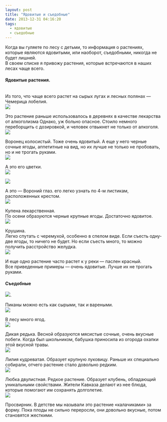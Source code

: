 ```yaml
---
layout: post
title: "Ядовитые и съедобные"
date: 2013-12-31 04:16:20
tags:
  - ядовитые
  - съедобные
---
```

Когда вы гуляете по лесу с детьми, то информация о растениях, которые
являются ядовитыми, или наоборот, съедобными, никогда не будет лишней.  
В своем списке я привожу растения, которые встречаются в наших лесах
чаще всего.  
**<h4>Ядовитые растения.</h4>**  
Из того, что чаще всего растет на сырых лугах и лесных полянах —
Чемерица лобелия.  
![](http://fishingguru.ru/uploads/images/00/00/01/2013/12/30/66b42a.jpg)

Это растение раньше использовалось в деревнях в качестве лекарства от
алкоголизма Однако, уж больно опасное. Стоило немного переборщить с
дозировкой, и человек отвыкнет не только от алкоголя.  
![](http://fishingguru.ru/uploads/images/00/00/01/2013/12/30/ecd80e.jpg)

Воронец колосистый. Тоже очень ядовитый. А еще у него черные сочные
ягоды, аппетитные на вид, но их лучше не только не пробовать, но и не
трогать руками.  
![](http://fishingguru.ru/uploads/images/00/00/01/2013/12/30/062b91.jpg)

А это его цветки.  
![](http://fishingguru.ru/uploads/images/00/00/01/2013/12/30/c9c25f.jpg)

![](http://fishingguru.ru/uploads/images/00/00/01/2013/12/30/1658c6.jpg)

А это — Вороний глаз. его легко узнать по 4-м листикам, расположенных
крестом.  
![](http://fishingguru.ru/uploads/images/00/00/01/2013/12/30/9370bf.jpg)

Купена лекарственная.  
По осени образуются черные крупные ягоды. Достаточно ядовитое.  
![](http://fishingguru.ru/uploads/images/00/00/01/2013/12/30/0e6968.jpg)

Крушина.  
Легко спутать с черемухой, особенно в спелом виде. Если съесть одну-две
ягоды, то ничего не будет. Но если съесть много, то можно получить
расстройство желудка.  
![](http://fishingguru.ru/uploads/images/00/00/01/2013/12/30/1cdc8f.jpg)

И еще одно растение часто растет к у реки — паслен красный.  
Все приведенные примеры — очень ядовитые. Лучше их не трогать руками.

#### **Съедобные**  
 ![](http://fishingguru.ru/uploads/images/00/00/01/2013/12/30/30c38a.jpg).

Пиканы можно есть как сырыми, так и вареными.  
![](http://fishingguru.ru/uploads/images/00/00/01/2013/12/30/1c88b7.jpg)

В лесу много ягод.  
![](http://fishingguru.ru/uploads/images/00/00/01/2013/12/31/4b8901.jpg)

Дикая редька. Весной образуются мясистые сочные, очень вкусные побеги.
Когда был школьником, бабушка приносила из огорода охапки этой вкусной
травы.  
![](http://fishingguru.ru/uploads/images/00/00/01/2013/12/31/24e5c1.jpg)

Лилия кудреватая. Образует крупную луковицу. Раньше их специально
собирали, отчего растение стало довольно редким.  
![](http://fishingguru.ru/uploads/images/00/00/01/2013/12/31/2e537b.jpg)

Любка двулистная. Редкое растение. Образует клубень, обладающий
уникальными свойствами. Жители Кавказа делают из нее блюда, которые
помогают им сохранять долголетие.  
![](http://fishingguru.ru/uploads/images/00/00/01/2013/12/31/e35921.jpg)

Просвирник. В детстве мы называли это растение «калачиками» за форму.
Пока плоды не сильно переросли, они довольно вкусные, потом становятся
жесткими.

